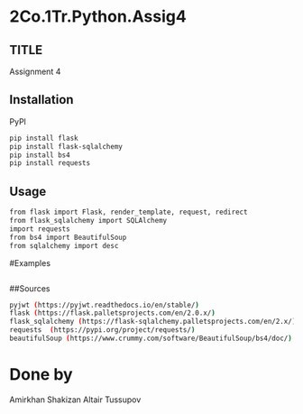 # 2Co.1Tr.Python.Assig4

## TITLE

Assignment 4

## Installation
PyPl
``` bash 
pip install flask
pip install flask-sqlalchemy
pip install bs4
pip install requests
```

## Usage
```bash
from flask import Flask, render_template, request, redirect
from flask_sqlalchemy import SQLAlchemy
import requests
from bs4 import BeautifulSoup
from sqlalchemy import desc
```

#Examples
```bash

```

##Sources
```bash
pyjwt (https://pyjwt.readthedocs.io/en/stable/)
flask (https://flask.palletsprojects.com/en/2.0.x/)
flask_sqlalchemy (https://flask-sqlalchemy.palletsprojects.com/en/2.x/)
requests  (https://pypi.org/project/requests/)
beautifulSoup (https://www.crummy.com/software/BeautifulSoup/bs4/doc/)
```
# Done by
Amirkhan Shakizan
Altair Tussupov
